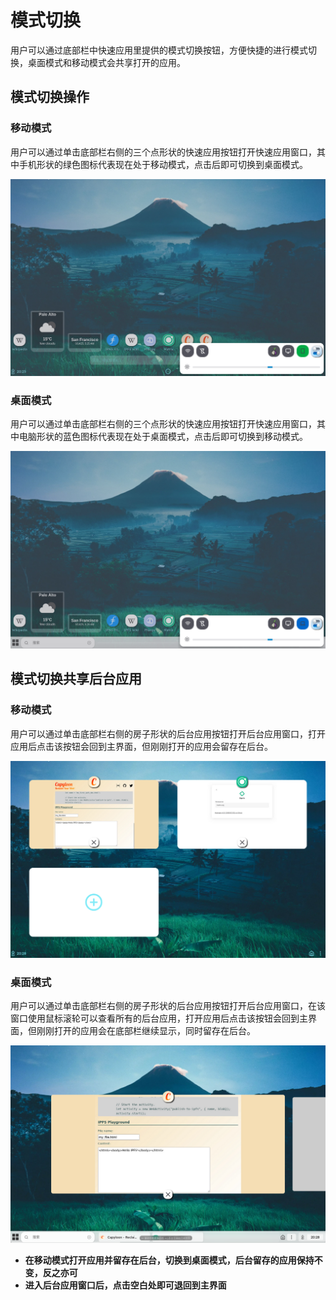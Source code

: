 # 模式切换

用户可以通过底部栏中快速应用里提供的模式切换按钮，方便快捷的进行模式切换，桌面模式和移动模式会共享打开的应用。

## 模式切换操作

### 移动模式

用户可以通过单击底部栏右侧的三个点形状的快速应用按钮打开快速应用窗口，其中手机形状的绿色图标代表现在处于移动模式，点击后即可切换到桌面模式。

![](assets/模式切换/1.png)

### 桌面模式

用户可以通过单击底部栏右侧的三个点形状的快速应用按钮打开快速应用窗口，其中电脑形状的蓝色图标代表现在处于桌面模式，点击后即可切换到移动模式。

![](assets/模式切换/2.png)

## 模式切换共享后台应用

### 移动模式

用户可以通过单击底部栏右侧的房子形状的后台应用按钮打开后台应用窗口，打开应用后点击该按钮会回到主界面，但刚刚打开的应用会留存在后台。

![](assets/模式切换/3.png)

### 桌面模式

用户可以通过单击底部栏右侧的房子形状的后台应用按钮打开后台应用窗口，在该窗口使用鼠标滚轮可以查看所有的后台应用，打开应用后点击该按钮会回到主界面，但刚刚打开的应用会在底部栏继续显示，同时留存在后台。

![](assets/模式切换/4.png)

- **在移动模式打开应用并留存在后台，切换到桌面模式，后台留存的应用保持不变，反之亦可**
- **进入后台应用窗口后，点击空白处即可退回到主界面**

